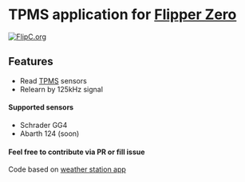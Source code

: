 # TPMS application for [Flipper Zero](https://flipperzero.one/)
[![FlipC.org](https://flipc.org/wosk/tpms/badge)](https://flipc.org/wosk/tpms)

## Features

- Read [TPMS](https://en.wikipedia.org/wiki/Tire-pressure_monitoring_system) sensors
- Relearn by 125kHz signal

####  Supported sensors
* Schrader GG4
* Abarth 124 (soon)

#### Feel free to contribute via PR or fill issue

Code based on [weather station app](https://github.com/flipperdevices/flipperzero-firmware/tree/dev/applications/external/weather_station)